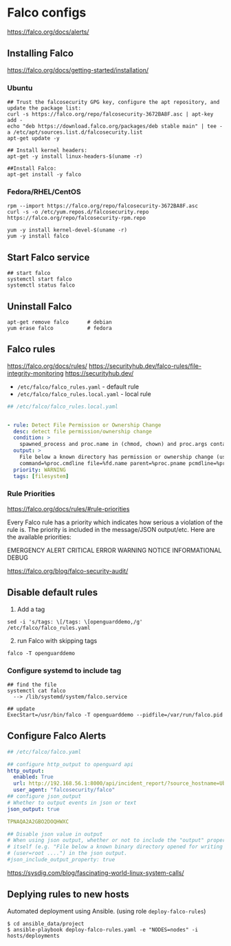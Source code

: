 # Falco configs

https://falco.org/docs/alerts/

## Installing Falco

https://falco.org/docs/getting-started/installation/


### Ubuntu

```shell
## Trust the falcosecurity GPG key, configure the apt repository, and update the package list:
curl -s https://falco.org/repo/falcosecurity-3672BA8F.asc | apt-key add -
echo "deb https://download.falco.org/packages/deb stable main" | tee -a /etc/apt/sources.list.d/falcosecurity.list
apt-get update -y

## Install kernel headers:
apt-get -y install linux-headers-$(uname -r)

##Install Falco:
apt-get install -y falco
```

### Fedora/RHEL/CentOS

```shell
rpm --import https://falco.org/repo/falcosecurity-3672BA8F.asc
curl -s -o /etc/yum.repos.d/falcosecurity.repo https://falco.org/repo/falcosecurity-rpm.repo

yum -y install kernel-devel-$(uname -r)
yum -y install falco
```

## Start Falco service

```shell
## start falco
systemctl start falco
systemctl status falco
```

## Uninstall Falco

```shell
apt-get remove falco      # debian
yum erase falco           # fedora
```


## Falco rules

https://falco.org/docs/rules/
https://securityhub.dev/falco-rules/file-integrity-monitoring
https://securityhub.dev/

- `/etc/falco/falco_rules.yaml` - default rule
- `/etc/falco/falco_rules.local.yaml` - local rule

```yaml
## /etc/falco/falco_rules.local.yaml


- rule: Detect File Permission or Ownership Change
  desc: detect file permission/ownership change
  condition: >
    spawned_process and proc.name in (chmod, chown) and proc.args contains "/tmp/"
  output: >
    File below a known directory has permission or ownership change (user=%user.name
    command=%proc.cmdline file=%fd.name parent=%proc.pname pcmdline=%proc.pcmdline gparent=%proc.aname[2])
  priority: WARNING
  tags: [filesystem]
```

### Rule Priorities

https://falco.org/docs/rules/#rule-priorities

Every Falco rule has a priority which indicates how serious a violation of the rule is. The priority is included in the message/JSON output/etc. Here are the available priorities:

EMERGENCY
ALERT
CRITICAL
ERROR
WARNING
NOTICE
INFORMATIONAL
DEBUG

https://falco.org/blog/falco-security-audit/

## Disable default rules

1. Add a tag 

`sed -i 's/tags: \[/tags: \[openguarddemo,/g' /etc/falco/falco_rules.yaml`

2. run Falco with skipping tags

`falco -T openguarddemo`

### Configure systemd to include tag

```shell
## find the file
systemctl cat falco
  --> /lib/systemd/system/falco.service

## update 
ExecStart=/usr/bin/falco -T openguarddemo --pidfile=/var/run/falco.pid
```
## Configure Falco Alerts

```yaml
## /etc/falco/falco.yaml

## configure http_output to openguard api
http_output:
  enabled: True
  url: http://192.168.56.1:8000/api/incident_report/?source_hostname=Ubuntu-20-CP&token=TPNAQA2A2GBO2DOQHWXC
  user_agent: "falcosecurity/falco"
## configure json_output
# Whether to output events in json or text
json_output: true

TPNAQA2A2GBO2DOQHWXC

## Disable json value in output
# When using json output, whether or not to include the "output" property
# itself (e.g. "File below a known binary directory opened for writing
# (user=root ....") in the json output.
#json_include_output_property: true
```
 


 https://sysdig.com/blog/fascinating-world-linux-system-calls/


## Deplying rules to new hosts

Automated deployment using Ansible. (using role `deploy-falco-rules`)

```shell
$ cd ansible_data/project
$ ansible-playbook deploy-falco-rules.yaml -e "NODES=nodes" -i hosts/deployments
```